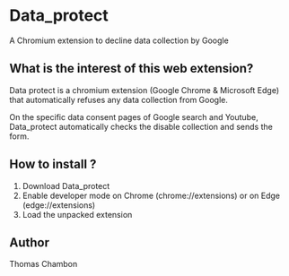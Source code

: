 # Data_protect
A Chromium extension to decline data collection by Google

## What is the interest of this web extension?
Data protect is a chromium extension (Google Chrome & Microsoft Edge) that automatically refuses any data collection from Google.  

On the specific data consent pages of Google search and Youtube, Data_protect automatically checks the disable collection and sends the form.

## How to install ?

1) Download Data_protect
2) Enable developer mode on Chrome (chrome://extensions) or on Edge (edge://extensions)
3) Load the unpacked extension

## Author

Thomas Chambon
